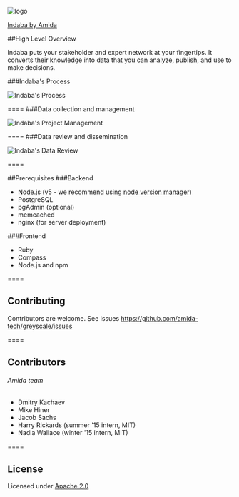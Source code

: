 ![logo](images/Indaba_logo.png)


[Indaba by Amida](indaba.amida-tech.com)





##High Level Overview


Indaba puts your stakeholder and expert network at your fingertips. It converts their knowledge into data that you can analyze, publish, and use to make decisions.


###Indaba's Process

![Indaba's Process](images/Indaba_process.png)

====
###Data collection and management

![Indaba's Project Management](images/Indaba_PM.png)

====
###Data review and dissemination

![Indaba's Data Review](images/Indaba_review.png)

====


##Prerequisites
###Backend
- Node.js (v5 - we recommend using [node version manager](https://github.com/creationix/nvm))
- PostgreSQL
- pgAdmin (optional)
- memcached
- nginx (for server deployment)

###Frontend
- Ruby
- Compass
- Node.js and npm

====

## Contributing

Contributors are welcome. See issues https://github.com/amida-tech/greyscale/issues

====

## Contributors

###### Amida team

- Dmitry Kachaev
- Mike Hiner
- Jacob Sachs
- Harry Rickards (summer '15 intern, MIT)
- Nadia Wallace (winter '15 intern, MIT)

====
## License

Licensed under [Apache 2.0](./LICENSE)

